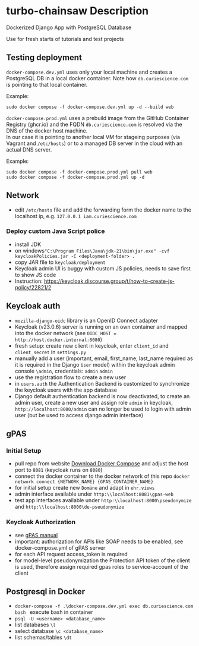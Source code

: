 # turbo-chainsaw Description
Dockerized Django App with PostgreSQL Database

Use for fresh starts of tutorials and test projects

## Testing deployment

`docker-compose.dev.yml` uses only your local machine and creates a PostgreSQL DB in a local docker container. 
Note how `db.curiescience.com` is pointing to that local container.

Example:
```
sudo docker compose -f docker-compose.dev.yml up -d --build web
```

`docker-compose.prod.yml` uses a prebuild image from the GitHub Container Registry (ghcr.io) and the FQDN `db.curiescience.com` is resolved via the DNS of the docker host machine.  
In our case it is pointing to another local VM for stageing purposes (via Vagrant and `/etc/hosts`) or to a managed DB server in the cloud with an actual DNS server.

Example:
```
sudo docker compose -f docker-compose.prod.yml pull web
sudo docker compose -f docker-compose.prod.yml up -d
```
## Network
- edit `/etc/hosts` file and add the forwarding form the docker name to the localhost ip, e.g. `127.0.0.1 iam.curiescience.com`

### Deploy custom Java Script police
- install JDK
- on windows`"C:\Program Files\Java\jdk-21\bin\jar.exe" -cvf keycloakPolicies.jar -C <deployment-folder> .`
- copy JAR file to `keycloak/deployment`
- Keycloak admin UI is buggy with custom JS policies, needs to save first to show JS code
- Instruction: https://keycloak.discourse.group/t/how-to-create-js-policy/22821/2

## Keycloak auth
- `mozilla-django-oidc` library is an OpenID Connect adapter
- Keycloak (v23.0.6) server is running on an own container and mapped into the docker network (see `OIDC_HOST = http://host.docker.internal:8080`)
- fresh setup: create new client in keycloak, enter `client_id` and `client_secret` in `settings.py`
- manually add a user (important, email, first_name, last_name required as it is required in the Django `User` model) within the keycloak admin console `\admin`, credentials: `admin` `admin`
- use the registration flow to create a new user
- in `users.auth` the Authentication Backend is customized to synchronize the keycloak users with the app database
- Django default authentication backend is now deactivated, to create an admin user, create a new user and assign role `admin` in keycloak, `http://localhost:8000/admin` can no longer be used to login with admin user (but be used to access django admin interface)

## gPAS
### Initial Setup
- pull repo from website [Download Docker Compose](https://www.ths-greifswald.de/forscher/gpas/#download) and adjust the host port to `8081` (keycloak runs on `8080`)
- connect the docker container to the docker network of this repo `docker network connect {NETWORK_NAME} {GPAS_CONTAINER_NAME}`
- for initial setup create new `Domäne` and adapt in `ehr.views`
- admin interface available under `http:\\localhost:8081\gpas-web`
- test app interfaces available under `http:\\localhost:8000\pseudonymize` and `http:\\localhost:8000\de-pseudonymize`
### Keycloak Authorization
- see [gPAS manual](https://www.ths-greifswald.de/wp-content/uploads/tools/auth/2022-10-20-TTP-Tools-Keycloak-Einrichtung.pdf)
- important: authorization for APIs like SOAP needs to be enabled, see docker-compose.yml of gPAS server
- for each API request access_token is required
- for model-level pseudonymization the Protection API token of the client is used, therefore assign required gpas roles to service-account of the client

## Postgresql in Docker
- `docker-compose -f .\docker-compose.dev.yml exec db.curiescience.com bash ` execute bash in container
- `psql -U <username> <database_name>`
- list databases `\l`
- select database `\c <database_name>`
- list schemas/tables `\dt`
